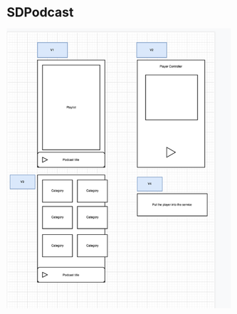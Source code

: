 # SDPodcast

<p align="center">
<img src="height_level_architecture.png" alt="" width="600"/>
</p>



    


